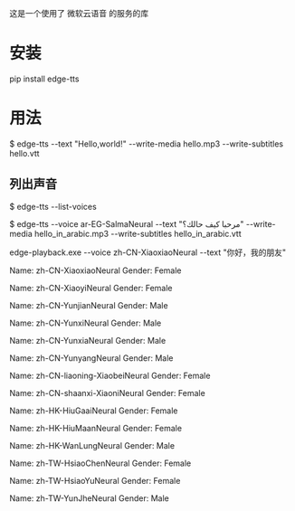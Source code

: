 这是一个使用了 微软云语音 的服务的库

# 安装

pip install edge-tts

# 用法


$ edge-tts --text "Hello,world!" --write-media hello.mp3 --write-subtitles hello.vtt

## 列出声音

$ edge-tts --list-voices

$ edge-tts --voice ar-EG-SalmaNeural --text "مرحبا كيف حالك؟" --write-media hello_in_arabic.mp3 --write-subtitles hello_in_arabic.vtt

edge-playback.exe --voice  zh-CN-XiaoxiaoNeural --text "你好，我的朋友"

Name: zh-CN-XiaoxiaoNeural
Gender: Female

Name: zh-CN-XiaoyiNeural
Gender: Female

Name: zh-CN-YunjianNeural
Gender: Male

Name: zh-CN-YunxiNeural
Gender: Male

Name: zh-CN-YunxiaNeural
Gender: Male

Name: zh-CN-YunyangNeural
Gender: Male

Name: zh-CN-liaoning-XiaobeiNeural
Gender: Female

Name: zh-CN-shaanxi-XiaoniNeural
Gender: Female

Name: zh-HK-HiuGaaiNeural
Gender: Female

Name: zh-HK-HiuMaanNeural
Gender: Female

Name: zh-HK-WanLungNeural
Gender: Male

Name: zh-TW-HsiaoChenNeural
Gender: Female

Name: zh-TW-HsiaoYuNeural
Gender: Female

Name: zh-TW-YunJheNeural
Gender: Male